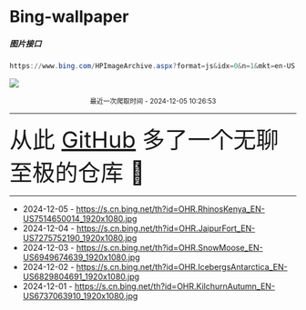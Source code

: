 # Bing-wallpaper

##### 图片接口

```powershell
https://www.bing.com/HPImageArchive.aspx?format=js&idx=0&n=1&mkt=en-US
```

 ![](https://s.cn.bing.net/th?id=OHR.RhinosKenya_EN-US7514650014_1920x1080.jpg)

<p align='center' >
    <small>
        最近一次爬取时间 - 2024-12-05 10:26:53
    </small>
    <br>
    <hr>
    <font size=7>
        <small>
           从此 <a href='https://github.com/'>GitHub</a> 多了一个无聊至极的仓库  🍳
        </small>
    </font>
    <hr>
</p>


- 2024-12-05 - https://s.cn.bing.net/th?id=OHR.RhinosKenya_EN-US7514650014_1920x1080.jpg 
- 2024-12-04 - https://s.cn.bing.net/th?id=OHR.JaipurFort_EN-US7275752190_1920x1080.jpg 
- 2024-12-03 - https://s.cn.bing.net/th?id=OHR.SnowMoose_EN-US6949674639_1920x1080.jpg 
- 2024-12-02 - https://s.cn.bing.net/th?id=OHR.IcebergsAntarctica_EN-US6829804691_1920x1080.jpg 
- 2024-12-01 - https://s.cn.bing.net/th?id=OHR.KilchurnAutumn_EN-US6737063910_1920x1080.jpg 
